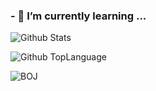 ### - 🌱 I’m currently learning ...

![Github Stats](https://github-readme-stats.vercel.app/api?username=kimsehwan96&show_icons=true&theme=dracula)

![Github TopLanguage](https://github-readme-stats.vercel.app/api/top-langs/?username=kimsehwan96&layout=compact&theme=dracula)

![BOJ](http://mazassumnida.wtf/api/v2/generate_badge?boj=kimsehwan96)
